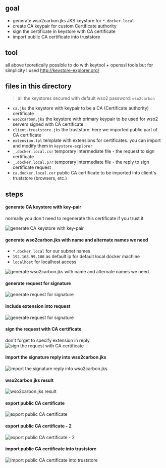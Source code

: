 ## goal

- generate wso2carbon.jks JKS keystore for `*.docker.local`
- create CA keypair for custom Certificate authority
- sign the certificate in keystore with CA certificate
- import public CA certificate into truststore

## tool

all above teoretically possible to do with keytool + openssl tools
but for simplicity I used http://keystore-explorer.org/

## files in this directory

> all the keystores secured with default wso2 password: `wso2carbon`

- `ca.jks` the keystore with keypair to be a CA (Certificate authority) certificate
- `wso2carbon.jks` the keystore with primary keypair to be used for wso2 servers signed with CA certificate 
- `client-truststore.jks` the truststore. here we imported public part of CA certificate
- `extension.tpl` template with extensions for certificates. you can import and modify them in `keystore-explorer`
- `_.docker.local.csr` temporary intermediate file - the request to sign certificate
- `_.docker.local.p7r` temporary intermediate file - the reply to sign certificate request
- `ca.docker.local.cer` public CA certificate to be imported into client's truststore (browsers, etc.)

## steps

#### generate CA keystore with key-pair
normally you don't need to regenerate this certificate if you trust it

![generate CA keystore with key-pair](./readme-img/01-gen-ca.png)

#### generate wso2carbon.jks with name and alternate names we need
- `*.docker.local` for our subnet names
- `192.168.99.100` as default ip for default local docker machine
- `localhost` for localhost access

![generate wso2carbon.jks with name and alternate names we need](./readme-img/02-gen-wso2carbon.jks.png)

#### generate request for signature 
![generate request for signature](./readme-img/03-sign-req.png)

#### include extension into request 
![generate request for signature](./readme-img/03-sign-req-2.png)

#### sign the request with CA certificate
don't forget to specify extension in reply 
![sign the request with CA certificate](./readme-img/04-sign.png)

#### import the signature reply into wso2carbon.jks
![import the signature reply into wso2carbon.jks](./readme-img/05-imp-sign-repl.png)

#### wso2carbon.jks result
![wso2carbon.jks result](./readme-img/06-result.png)

#### export public CA certificate
![export public CA certificate](./readme-img/07-ca-exp-01.png)

#### export public CA certificate - 2
![export public CA certificate - 2](./readme-img/07-ca-exp-02.png)

#### import public CA certificate into truststore
![import public CA certificate into truststore](./readme-img/08-ca-imp-trust.png)

